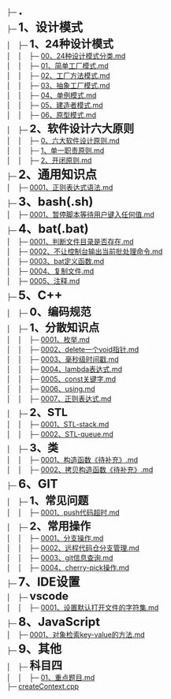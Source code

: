 ├─ **<span style="font-size: 26px">.</span>**<br>
├─ **<span style="font-size: 24px">1、设计模式</span>**<br>
│&emsp;├─ **<span style="font-size: 22px">1、24种设计模式</span>**<br>
│&emsp;│&emsp;├─ [00、24种设计模式分类.md](./1、设计模式/1、24种设计模式/00、24种设计模式分类.md)<br>
│&emsp;│&emsp;├─ [01、简单工厂模式.md](./1、设计模式/1、24种设计模式/01、简单工厂模式.md)<br>
│&emsp;│&emsp;├─ [02、工厂方法模式.md](./1、设计模式/1、24种设计模式/02、工厂方法模式.md)<br>
│&emsp;│&emsp;├─ [03、抽象工厂模式.md](./1、设计模式/1、24种设计模式/03、抽象工厂模式.md)<br>
│&emsp;│&emsp;├─ [04、单例模式.md](./1、设计模式/1、24种设计模式/04、单例模式.md)<br>
│&emsp;│&emsp;├─ [05、建造者模式.md](./1、设计模式/1、24种设计模式/05、建造者模式.md)<br>
│&emsp;│&emsp;├─ [06、原型模式.md](./1、设计模式/1、24种设计模式/06、原型模式.md)<br>
│&emsp;├─ **<span style="font-size: 22px">2、软件设计六大原则</span>**<br>
│&emsp;│&emsp;├─ [0、六大软件设计原则.md](./1、设计模式/2、软件设计六大原则/0、六大软件设计原则.md)<br>
│&emsp;│&emsp;├─ [1、单一职责原则.md](./1、设计模式/2、软件设计六大原则/1、单一职责原则.md)<br>
│&emsp;│&emsp;├─ [2、开闭原则.md](./1、设计模式/2、软件设计六大原则/2、开闭原则.md)<br>
├─ **<span style="font-size: 24px">2、通用知识点</span>**<br>
│&emsp;├─ [0001、正则表达式语法.md](./2、通用知识点/0001、正则表达式语法.md)<br>
├─ **<span style="font-size: 24px">3、bash(.sh)</span>**<br>
│&emsp;├─ [0001、暂停脚本等待用户键入任何值.md](./3、bash(.sh)/0001、暂停脚本等待用户键入任何值.md)<br>
├─ **<span style="font-size: 24px">4、bat(.bat)</span>**<br>
│&emsp;├─ [0001、判断文件目录是否存在.md](./4、bat(.bat)/0001、判断文件目录是否存在.md)<br>
│&emsp;├─ [0002、不让控制台输出当前批处理命令.md](./4、bat(.bat)/0002、不让控制台输出当前批处理命令.md)<br>
│&emsp;├─ [0003、bat定义函数.md](./4、bat(.bat)/0003、bat定义函数.md)<br>
│&emsp;├─ [0004、复制文件.md](./4、bat(.bat)/0004、复制文件.md)<br>
│&emsp;├─ [0005、注释.md](./4、bat(.bat)/0005、注释.md)<br>
├─ **<span style="font-size: 24px">5、C++</span>**<br>
│&emsp;├─ **<span style="font-size: 22px">0、编码规范</span>**<br>
│&emsp;├─ **<span style="font-size: 22px">1、分散知识点</span>**<br>
│&emsp;│&emsp;├─ [0001、枚举.md](./5、C++/1、分散知识点/0001、枚举.md)<br>
│&emsp;│&emsp;├─ [0002、delete一个void指针.md](./5、C++/1、分散知识点/0002、delete一个void指针.md)<br>
│&emsp;│&emsp;├─ [0003、毫秒级时间戳.md](./5、C++/1、分散知识点/0003、毫秒级时间戳.md)<br>
│&emsp;│&emsp;├─ [0004、lambda表达式.md](./5、C++/1、分散知识点/0004、lambda表达式.md)<br>
│&emsp;│&emsp;├─ [0005、const关键字.md](./5、C++/1、分散知识点/0005、const关键字.md)<br>
│&emsp;│&emsp;├─ [0006、using.md](./5、C++/1、分散知识点/0006、using.md)<br>
│&emsp;│&emsp;├─ [0007、正则表达式.md](./5、C++/1、分散知识点/0007、正则表达式.md)<br>
│&emsp;├─ **<span style="font-size: 22px">2、STL</span>**<br>
│&emsp;│&emsp;├─ [0001、STL-stack.md](./5、C++/2、STL/0001、STL-stack.md)<br>
│&emsp;│&emsp;├─ [0002、STL-queue.md](./5、C++/2、STL/0002、STL-queue.md)<br>
│&emsp;├─ **<span style="font-size: 22px">3、类</span>**<br>
│&emsp;│&emsp;├─ [0001、构造函数《待补充》.md](./5、C++/3、类/0001、构造函数《待补充》.md)<br>
│&emsp;│&emsp;├─ [0002、拷贝构造函数《待补充》.md](./5、C++/3、类/0002、拷贝构造函数《待补充》.md)<br>
├─ **<span style="font-size: 24px">6、GIT</span>**<br>
│&emsp;├─ **<span style="font-size: 22px">1、常见问题</span>**<br>
│&emsp;│&emsp;├─ [0001、push代码超时.md](./6、GIT/1、常见问题/0001、push代码超时.md)<br>
│&emsp;├─ **<span style="font-size: 22px">2、常用操作</span>**<br>
│&emsp;│&emsp;├─ [0001、分支操作.md](./6、GIT/2、常用操作/0001、分支操作.md)<br>
│&emsp;│&emsp;├─ [0002、远程代码仓分支管理.md](./6、GIT/2、常用操作/0002、远程代码仓分支管理.md)<br>
│&emsp;│&emsp;├─ [0003、git信息查询.md](./6、GIT/2、常用操作/0003、git信息查询.md)<br>
│&emsp;│&emsp;├─ [0004、cherry-pick操作.md](./6、GIT/2、常用操作/0004、cherry-pick操作.md)<br>
├─ **<span style="font-size: 24px">7、IDE设置</span>**<br>
│&emsp;├─ **<span style="font-size: 22px">vscode</span>**<br>
│&emsp;│&emsp;├─ [0001、设置默认打开文件的字符集.md](./7、IDE设置/vscode/0001、设置默认打开文件的字符集.md)<br>
├─ **<span style="font-size: 24px">8、JavaScript</span>**<br>
│&emsp;├─ [0001、对象检索key-value的方法.md](./8、JavaScript/0001、对象检索key-value的方法.md)<br>
├─ **<span style="font-size: 24px">9、其他</span>**<br>
│&emsp;├─ **<span style="font-size: 22px">科目四</span>**<br>
│&emsp;│&emsp;├─ [01、重点题目.md](./9、其他/科目四/01、重点题目.md)<br>
├─ [createContext.cpp](./createContext.cpp)<br>
